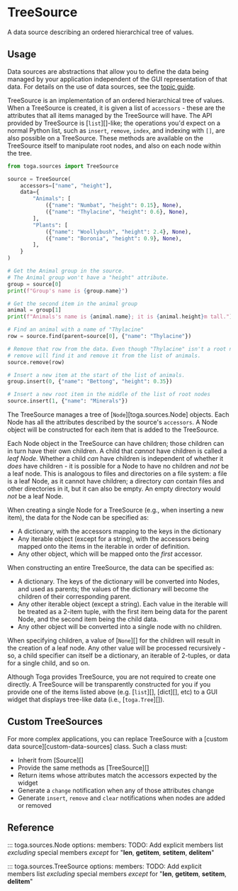 # TreeSource

A data source describing an ordered hierarchical tree of values.

## Usage

Data sources are abstractions that allow you to define the data being
managed by your application independent of the GUI representation of
that data. For details on the use of data sources, see the
[topic guide](topics/data-sources).

TreeSource is an implementation of an ordered hierarchical tree of
values. When a TreeSource is created, it is given a list of
`accessors` - these are the attributes that all items managed by the
TreeSource will have. The API provided by TreeSource is
[`list`][]-like; the operations you'd expect
on a normal Python list, such as `insert`, `remove`, `index`, and
indexing with `[]`, are also possible on a TreeSource. These methods are
available on the TreeSource itself to manipulate root nodes, and also on
each node within the tree.

```python
from toga.sources import TreeSource

source = TreeSource(
    accessors=["name", "height"],
    data={
        "Animals": [
            ({"name": "Numbat", "height": 0.15}, None),
            ({"name": "Thylacine", "height": 0.6}, None),
        ],
        "Plants": [
            ({"name": "Woollybush", "height": 2.4}, None),
            ({"name": "Boronia", "height": 0.9}, None),
        ],
    }
)

# Get the Animal group in the source.
# The Animal group won't have a "height" attribute.
group = source[0]
print(f"Group's name is {group.name}")

# Get the second item in the animal group
animal = group[1]
print(f"Animals's name is {animal.name}; it is {animal.height}m tall.")

# Find an animal with a name of "Thylacine"
row = source.find(parent=source[0], {"name": "Thylacine"})

# Remove that row from the data. Even though "Thylacine" isn't a root node,
# remove will find it and remove it from the list of animals.
source.remove(row)

# Insert a new item at the start of the list of animals.
group.insert(0, {"name": "Bettong", "height": 0.35})

# Insert a new root item in the middle of the list of root nodes
source.insert(1, {"name": "Minerals"})
```

The TreeSource manages a tree of [`Node`][toga.sources.Node] objects. Each Node has all the attributes described by the
source's `accessors`. A Node object will be constructed for each item
that is added to the TreeSource.

Each Node object in the TreeSource can have children; those children can
in turn have their own children. A child that *cannot* have children is
called a *leaf Node*. Whether a child *can* have children is independent
of whether it *does* have children - it is possible for a Node to have
no children and *not* be a leaf node. This is analogous to files and
directories on a file system: a file is a leaf Node, as it cannot have
children; a directory *can* contain files and other directories in it,
but it can also be empty. An empty directory would *not* be a leaf Node.

When creating a single Node for a TreeSource (e.g., when inserting a new
item), the data for the Node can be specified as:


- A dictionary, with the accessors mapping to the keys in the dictionary
- Any iterable object (except for a string), with the accessors being
  mapped onto the items in the iterable in order of definition.
- Any other object, which will be mapped onto the *first* accessor.

When constructing an entire TreeSource, the data can be specified as:

- A dictionary. The keys of the dictionary will be converted into Nodes,
  and used as parents; the values of the dictionary will become the
  children of their corresponding parent.
- Any other iterable object (except a string). Each value in the
  iterable will be treated as a 2-item tuple, with the first item being
  data for the parent Node, and the second item being the child data.
- Any other object will be converted into a single node with no
  children.

When specifying children, a value of [`None`][] for the children will result in the creation of a leaf node.
Any other value will be processed recursively - so, a child specifier
can itself be a dictionary, an iterable of 2-tuples, or data for a
single child, and so on.

Although Toga provides TreeSource, you are not required to create one
directly. A TreeSource will be transparently constructed for you if you
provide one of the items listed above (e.g. [`list`][], [dict][], etc) to a GUI widget
that displays tree-like data (i.e., [`toga.Tree`][]).

## Custom TreeSources

For more complex applications, you can replace TreeSource with a
[custom data source][custom-data-sources] class. Such
a class must:

- Inherit from [Source][]
- Provide the same methods as [TreeSource][]
- Return items whose attributes match the accessors expected by the
  widget
- Generate a `change` notification when any of those attributes change
- Generate `insert`, `remove` and `clear` notifications when nodes are
  added or removed

## Reference

::: toga.sources.Node
    options:
        members:
            TODO: Add explicit members list *excluding* special members *except* for "__len__, __getitem__, __setitem__, __delitem__"

::: toga.sources.TreeSource
    options:
        members:
            TODO: Add explicit members list *excluding* special members *except* for "__len__, __getitem__, __setitem__, __delitem__"
